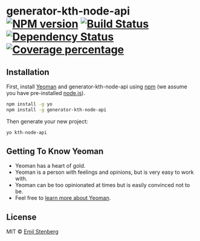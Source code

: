 # generator-kth-node-api [![NPM version][npm-image]][npm-url] [![Build Status][travis-image]][travis-url] [![Dependency Status][daviddm-image]][daviddm-url] [![Coverage percentage][coveralls-image]][coveralls-url]
> 

## Installation

First, install [Yeoman](http://yeoman.io) and generator-kth-node-api using [npm](https://www.npmjs.com/) (we assume you have pre-installed [node.js](https://nodejs.org/)).

```bash
npm install -g yo
npm install -g generator-kth-node-api
```

Then generate your new project:

```bash
yo kth-node-api
```

## Getting To Know Yeoman

 * Yeoman has a heart of gold.
 * Yeoman is a person with feelings and opinions, but is very easy to work with.
 * Yeoman can be too opinionated at times but is easily convinced not to be.
 * Feel free to [learn more about Yeoman](http://yeoman.io/).

## License

MIT © [Emil Stenberg]()


[npm-image]: https://badge.fury.io/js/generator-kth-node-api.svg
[npm-url]: https://npmjs.org/package/generator-kth-node-api
[travis-image]: https://travis-ci.org/kth/generator-kth-node-api.svg?branch=master
[travis-url]: https://travis-ci.org/kth/generator-kth-node-api
[daviddm-image]: https://david-dm.org/kth/generator-kth-node-api.svg?theme=shields.io
[daviddm-url]: https://david-dm.org/kth/generator-kth-node-api
[coveralls-image]: https://coveralls.io/repos/kth/generator-kth-node-api/badge.svg
[coveralls-url]: https://coveralls.io/r/kth/generator-kth-node-api
